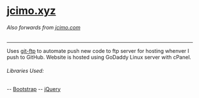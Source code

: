 # [jcimo.xyz](http://jcimo.xyz)
###### Also forwards from [jcimo.com](http://jcimo.com)
---
Uses [git-ftp](https://github.com/git-ftp/git-ftp) to automate push new code to ftp server for hosting whenver I push to GitHub.
Website is hosted using GoDaddy Linux server with cPanel.

###### Libraries Used:
-- [Bootstrap](http://getbootstrap.com)
-- [jQuery](https://jquery.com/)
